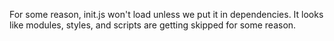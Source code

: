 For some reason, init.js won't load unless we put it in dependencies.  It looks like modules, styles, and scripts are getting skipped for some reason.